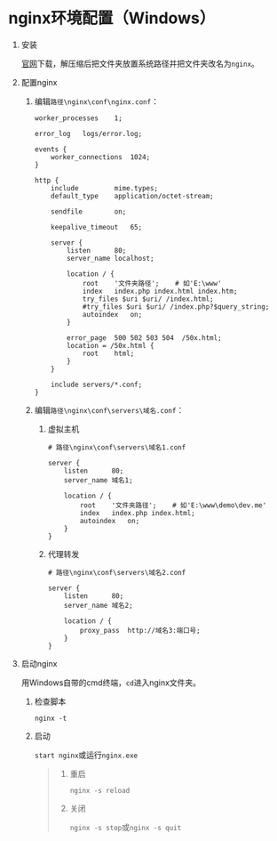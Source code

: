 # nginx环境配置（Windows）

1. 安装

    [官网](https://nginx.org/)下载，解压缩后把文件夹放置系统路径并把文件夹改名为`nginx`。
2. 配置nginx

    1. 编辑`路径\nginx\conf\nginx.conf`：

        ```text
        worker_processes    1;

        error_log   logs/error.log;

        events {
            worker_connections  1024;
        }

        http {
            include         mime.types;
            default_type    application/octet-stream;

            sendfile        on;

            keepalive_timeout   65;

            server {
                listen      80;
                server_name localhost;

                location / {
                    root    '文件夹路径';    # 如'E:\www'
                    index   index.php index.html index.htm;
                    try_files $uri $uri/ /index.html;
                    #try_files $uri $uri/ /index.php?$query_string;
                    autoindex   on;
                }

                error_page  500 502 503 504  /50x.html;
                location = /50x.html {
                    root    html;
                }
            }

            include servers/*.conf;
        }
        ```
    2. 编辑`路径\nginx\conf\servers\域名.conf`：

        1. 虚拟主机

            ```text
            # 路径\nginx\conf\servers\域名1.conf

            server {
                listen      80;
                server_name 域名1;

                location / {
                    root    '文件夹路径';    # 如'E:\www\demo\dev.me'
                    index   index.php index.html;
                    autoindex   on;
                }
            }
            ```
        2. 代理转发

            ```text
            # 路径\nginx\conf\servers\域名2.conf

            server {
                listen      80;
                server_name 域名2;

                location / {
                    proxy_pass  http://域名3:端口号;
                }
            }
            ```
3. 启动nginx

    用Windows自带的cmd终端，`cd`进入nginx文件夹。

    1. 检查脚本

        `nginx -t`
    2. 启动

        `start nginx`或运行`nginx.exe`

        >1. 重启
        >
        >    `nginx -s reload`
        >2. 关闭
        >
        >    `nginx -s stop`或`nginx -s quit`
